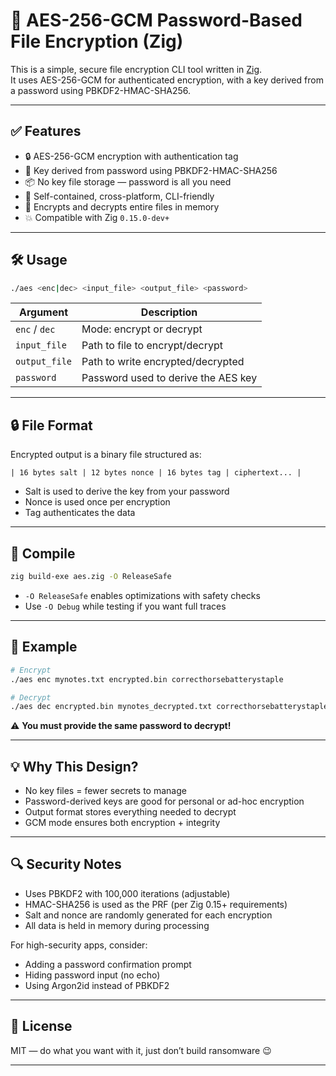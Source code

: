 # 🔐 AES-256-GCM Password-Based File Encryption (Zig)

This is a simple, secure file encryption CLI tool written in [Zig](https://ziglang.org/).  
It uses AES-256-GCM for authenticated encryption, with a key derived from a password using PBKDF2-HMAC-SHA256.

---

## ✅ Features

- 🔒 AES-256-GCM encryption with authentication tag
- 🔑 Key derived from password using PBKDF2-HMAC-SHA256
- 📦 No key file storage — password is all you need
- 🧠 Self-contained, cross-platform, CLI-friendly
- 🧽 Encrypts and decrypts entire files in memory
- 💥 Compatible with Zig `0.15.0-dev+`

---

## 🛠️ Usage

```bash
./aes <enc|dec> <input_file> <output_file> <password>
```

| Argument      | Description                         |
|---------------|-------------------------------------|
| `enc` / `dec` | Mode: encrypt or decrypt            |
| `input_file`  | Path to file to encrypt/decrypt     |
| `output_file` | Path to write encrypted/decrypted   |
| `password`    | Password used to derive the AES key |

---

## 🔒 File Format

Encrypted output is a binary file structured as:

```
| 16 bytes salt | 12 bytes nonce | 16 bytes tag | ciphertext... |
```

- Salt is used to derive the key from your password
- Nonce is used once per encryption
- Tag authenticates the data

---

## 🔧 Compile

```bash
zig build-exe aes.zig -O ReleaseSafe
```

- `-O ReleaseSafe` enables optimizations with safety checks
- Use `-O Debug` while testing if you want full traces

---

## 🔐 Example

```bash
# Encrypt
./aes enc mynotes.txt encrypted.bin correcthorsebatterystaple

# Decrypt
./aes dec encrypted.bin mynotes_decrypted.txt correcthorsebatterystaple
```

⚠️ **You must provide the same password to decrypt!**

---

## 💡 Why This Design?

- No key files = fewer secrets to manage
- Password-derived keys are good for personal or ad-hoc encryption
- Output format stores everything needed to decrypt
- GCM mode ensures both encryption + integrity

---

## 🔍 Security Notes

- Uses PBKDF2 with 100,000 iterations (adjustable)
- HMAC-SHA256 is used as the PRF (per Zig 0.15+ requirements)
- Salt and nonce are randomly generated for each encryption
- All data is held in memory during processing

For high-security apps, consider:
- Adding a password confirmation prompt
- Hiding password input (no echo)
- Using Argon2id instead of PBKDF2

---

## 📘 License

MIT — do what you want with it, just don’t build ransomware 😉

---
